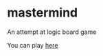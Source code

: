 # mastermind
An attempt at logic board game

You can play [here](martin-stehlik.github.io/mastermind/)
